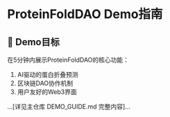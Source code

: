 # ProteinFoldDAO Demo指南

## 🎯 Demo目标

在5分钟内展示ProteinFoldDAO的核心功能：
1. AI驱动的蛋白折叠预测
2. 区块链DAO协作机制
3. 用户友好的Web3界面

...[详见主仓库 DEMO_GUIDE.md 完整内容]...